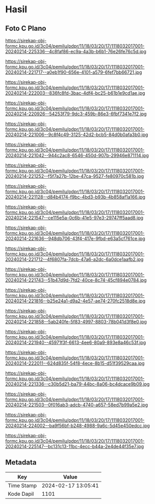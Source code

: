 # Hasil

## Foto C Plano

https://sirekap-obj-formc.kpu.go.id/3c04/pemilu/pdpr/11/18/03/20/17/1118032017001-20240214-225336--4c8faf86-ec9a-4a3b-b6b1-76e26fe76c5d.jpg

https://sirekap-obj-formc.kpu.go.id/3c04/pemilu/pdpr/11/18/03/20/17/1118032017001-20240214-221717--a0eb1f90-656e-4101-a579-6fef7bb66721.jpg

https://sirekap-obj-formc.kpu.go.id/3c04/pemilu/pdpr/11/18/03/20/17/1118032017001-20240214-222003--836fc8fd-3bac-4df4-bc25-b61b1e9cd1ae.jpg

https://sirekap-obj-formc.kpu.go.id/3c04/pemilu/pdpr/11/18/03/20/17/1118032017001-20240214-220926--54253f79-9dc3-459b-86e3-6fbf7341e7f2.jpg

https://sirekap-obj-formc.kpu.go.id/3c04/pemilu/pdpr/11/18/03/20/17/1118032017001-20240214-221006--9c8f4c49-3125-42d2-bcb5-84d0b0afa3b0.jpg

https://sirekap-obj-formc.kpu.go.id/3c04/pemilu/pdpr/11/18/03/20/17/1118032017001-20240214-221042--944c2ac8-6546-450d-907b-29946e871114.jpg

https://sirekap-obj-formc.kpu.go.id/3c04/pemilu/pdpr/11/18/03/20/17/1118032017001-20240214-221252--f5f7a27b-12be-47ca-9527-fe80970c581b.jpg

https://sirekap-obj-formc.kpu.go.id/3c04/pemilu/pdpr/11/18/03/20/17/1118032017001-20240214-221128--d84b4174-f9bc-4bd3-b93b-4b858af1a166.jpg

https://sirekap-obj-formc.kpu.go.id/3c04/pemilu/pdpr/11/18/03/20/17/1118032017001-20240214-221547--ce115e5a-0c6b-41e5-97e3-29747ff5aad8.jpg

https://sirekap-obj-formc.kpu.go.id/3c04/pemilu/pdpr/11/18/03/20/17/1118032017001-20240214-221636--948db706-43f4-417e-9fbd-e63a5cf761ce.jpg

https://sirekap-obj-formc.kpu.go.id/3c04/pemilu/pdpr/11/18/03/20/17/1118032017001-20240214-221712--4f6807fa-7dcb-47a6-a2dc-6a0dce1aafb2.jpg

https://sirekap-obj-formc.kpu.go.id/3c04/pemilu/pdpr/11/18/03/20/17/1118032017001-20240214-221743--51b47d9d-7fd2-40ce-8c74-45cf894e0784.jpg

https://sirekap-obj-formc.kpu.go.id/3c04/pemilu/pdpr/11/18/03/20/17/1118032017001-20240214-221816--b25e24a1-d9a2-4e57-ae74-270fc2518d8e.jpg

https://sirekap-obj-formc.kpu.go.id/3c04/pemilu/pdpr/11/18/03/20/17/1118032017001-20240214-221858--5ab240fe-5f83-4997-8803-78b041d3f8e0.jpg

https://sirekap-obj-formc.kpu.go.id/3c04/pemilu/pdpr/11/18/03/20/17/1118032017001-20240214-221940--45971f3f-6613-4ee6-80a9-893e8a46c53f.jpg

https://sirekap-obj-formc.kpu.go.id/3c04/pemilu/pdpr/11/18/03/20/17/1118032017001-20240214-222011--624d835f-54f8-4ece-8b15-d51f39529caa.jpg

https://sirekap-obj-formc.kpu.go.id/3c04/pemilu/pdpr/11/18/03/20/17/1118032017001-20240214-221336--c30b5d21-ba79-44bc-8a06-bc4dcace9b09.jpg

https://sirekap-obj-formc.kpu.go.id/3c04/pemilu/pdpr/11/18/03/20/17/1118032017001-20240214-221503--0f016ab3-adcb-4740-a657-58ed7b99a5e2.jpg

https://sirekap-obj-formc.kpu.go.id/3c04/pemilu/pdpr/11/18/03/20/17/1118032017001-20240214-224002--ba9f56bf-b248-4988-9a6c-5d45e450edcc.jpg

https://sirekap-obj-formc.kpu.go.id/3c04/pemilu/pdpr/11/18/03/20/17/1118032017001-20240214-225147--bc131c13-11bc-4ecc-b44a-2e4de44f35e7.jpg


## Metadata

| Key        | Value               |
| ---------- | ------------------- |
| Time Stamp | 2024-02-17 13:05:41 |
| Kode Dapil | 1101                |




